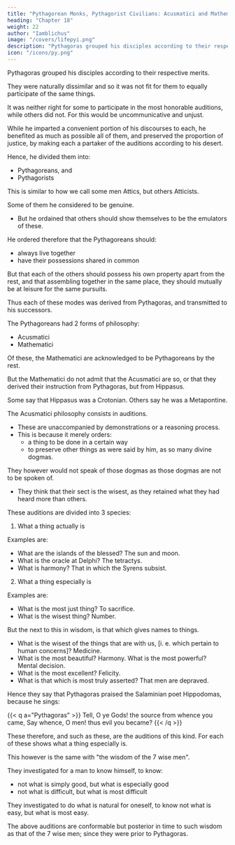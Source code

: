 ```yaml
---
title: "Pythagorean Monks, Pythagorist Civilians: Acusmatici and Mathematici"
heading: "Chapter 18"
weight: 22
author: "Iamblichus"
image: "/covers/lifepyi.png"
description: "Pythagoras grouped his disciples according to their respective merits."
icon: "/icons/py.png"
---
```



Pythagoras grouped his disciples according to their respective merits. 

They were naturally dissimilar and so it was not fit for them to equally participate of the same things. 

It was neither right for some to participate in the most honorable auditions, while others did not. <!--  but others of none, or should not at all partake of them.  --> For this would be uncommunicative and unjust. 

While he imparted a convenient portion of his discourses to each, he benefited as much as possible all of them, and preserved the proportion of justice, by making each a partaker of the auditions according to his desert. 

Hence, he divided them into:
- Pythagoreans, and
- Pythagorists

This is similar to how we call some men Attics, but others Atticists. 

Some of them he considered to be genuine. 
- But he ordained that others should show themselves to be the emulators of these. 

He ordered therefore that the Pythagoreans should:
- always live together
- have their possessions shared in common

But that each of the others should possess his own property apart from the rest, and that assembling together in the same place, they should mutually be at leisure for the same pursuits. 

Thus each of these modes was derived from Pythagoras, and transmitted to his successors. 

The Pythagoreans had 2 forms of philosophy:
- Acusmatici
- Mathematici

Of these, the Mathematici are acknowledged to be Pythagoreans by the rest. 

But the Mathematici do not admit that the Acusmatici are so, or that they derived their instruction from Pythagoras, but from Hippasus.

Some say that Hippasus was a Crotonian. Others say he was a Metapontine. 

The Acusmatici philosophy consists in auditions. 
- These are unaccompanied by demonstrations or a reasoning process.
- This is because it merely orders:
  - a thing to be done in a certain way
  - to preserve other things as were said by him, as so many divine dogmas.

They however would not speak of those dogmas as those dogmas are not to be spoken of.
- They think that their sect is the wisest, as they retained what they had heard more than others. 

These auditions are divided into 3 species:

1. What a thing actually is

Examples are:

- What are the islands of the blessed? The sun and moon. 
- What is the oracle at Delphi? The tetractys. 
- What is harmony? That in which the Syrens subsist.


2. What a thing especially is

Examples are:

- What is the most just thing? To sacrifice. 
- What is the wisest thing? Number.

But the next to this in wisdom, is that which gives names to things. 

- What is the wisest of the things that are with us, [i. e. which pertain to human concerns]? Medicine. 
- What is the most beautiful? Harmony. What is the most powerful? Mental decision. 
- What is the most excellent? Felicity. 
- What is that which is most truly asserted? That men are depraved. 


Hence they say that Pythagoras praised the Salaminian poet Hippodomas, because he sings:

{{< q a="Pythagoras" >}}
Tell, O ye Gods! the source from whence you came,
Say whence, O men! thus evil you became?
{{< /q >}}


These therefore, and such as these, are the auditions of this kind. For each of these shows what a thing especially is. 

This however is the same with "the wisdom of the 7 wise men".

They investigated for a man to know himself, to know:
- not what is simply good, but what is especially good
- not what is difficult, but what is most difficult

They investigated to do what is natural for oneself, to know not what is easy, but what is most easy.

The above auditions are conformable but posterior in time to such wisdom as that of the 7 wise men; since they were prior to Pythagoras.
